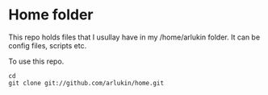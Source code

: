 Home folder
===========

This repo holds files that I usullay have in my /home/arlukin folder. It
can be config files, scripts etc.

To use this repo.

	cd
	git clone git://github.com/arlukin/home.git


